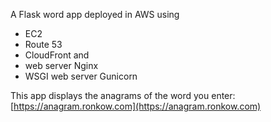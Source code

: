 A Flask word app deployed in AWS using
- EC2
- Route 53
- CloudFront 
and
- web server Nginx
- WSGI web server Gunicorn

This app displays the anagrams of the word you enter: 
[https://anagram.ronkow.com](https://anagram.ronkow.com)
